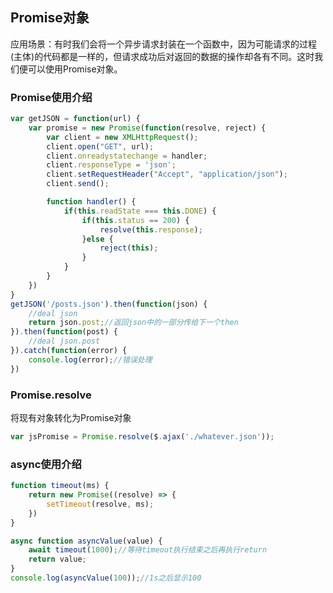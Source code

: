 ## Promise对象
应用场景：有时我们会将一个异步请求封装在一个函数中，因为可能请求的过程(主体)的代码都是一样的，但请求成功后对返回的数据的操作却各有不同。这时我们便可以使用Promise对象。
### Promise使用介绍
```javascript
var getJSON = function(url) {
	var promise = new Promise(function(resolve, reject) {
		var client = new XMLHttpRequest();
		client.open("GET", url);
		client.onreadystatechange = handler;
		client.responseType = 'json';
		client.setRequestHeader("Accept", "application/json");
		client.send();

		function handler() {
			if(this.readState === this.DONE) {
				if(this.status == 200) {
					resolve(this.response);
				}else {
					reject(this);
				}
			}
		}
	})
}
getJSON('/posts.json').then(function(json) {
	//deal json
	return json.post;//返回json中的一部分传给下一个then
}).then(function(post) {
	//deal json.post
}).catch(function(error) {
	console.log(error);//错误处理
})
```

### Promise.resolve
将现有对象转化为Promise对象
```javascript
var jsPromise = Promise.resolve($.ajax('./whatever.json'));
```


### async使用介绍
```javascript
function timeout(ms) {
	return new Promise((resolve) => {
		setTimeout(resolve, ms);
	})
}

async function asyncValue(value) {
	await timeout(1000);//等待timeout执行结束之后再执行return
	return value;
}
console.log(asyncValue(100));//1s之后显示100
```